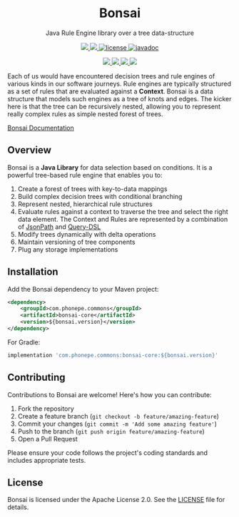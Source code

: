 <p align="center">
  <h1 align="center">Bonsai</h1>
  <p align="center">Java Rule Engine library over a tree data-structure<p>
  <p align="center">
    <a href="https://github.com/PhonePe/bonsai/actions">
    	<img src="https://github.com/PhonePe/bonsai/actions/workflows/build.yml/badge.svg"/>
    </a>
    <a href="https://central.sonatype.com/artifact/com.phonepe.commons/bonsai">
    	<img src="https://img.shields.io/maven-central/v/com.phonepe.commons/bonsai"/>
    </a>
    <a href="https://github.com/PhonePe/bonsai/blob/master/LICENSE">
    	<img src="https://img.shields.io/github/license/PhonePe/bonsai" alt="license" />
    </a>
    <a href="https://javadoc.io/doc/com.phonepe.platform/bonsai">
    	<img src="https://javadoc.io/badge2/com.phonepe.commons/bonsai/javadoc.svg" alt="javadoc" />
    </a>
  </p>
  <p align="center">
    <a href="https://sonarcloud.io/project/overview?id=PhonePe_bonsai">
    	<img src="https://sonarcloud.io/api/project_badges/measure?project=PhonePe_bonsai&metric=alert_status"/>
    </a>
    <a href="https://sonarcloud.io/project/overview?id=PhonePe_bonsai">
    	<img src="https://img.shields.io/sonar/coverage/PhonePe_bonsai?server=https%3A%2F%2Fsonarcloud.io"/>
    </a>
    <a href="https://sonarcloud.io/project/overview?id=PhonePe_bonsai">
    	<img src="https://sonarcloud.io/api/project_badges/measure?project=PhonePe_bonsai&metric=bugs"/>
    </a>
    <a href="https://sonarcloud.io/project/overview?id=PhonePe_bonsai">
    	<img src="https://sonarcloud.io/api/project_badges/measure?project=PhonePe_bonsai&metric=vulnerabilities"/>
    </a>
  </p>
</p>


Each of us would have encountered decision trees and rule engines of various kinds in our software journeys.
Rule engines are typically structured as a set of rules that are evaluated against a **Context**.
Bonsai is a data structure that models such engines as a tree of knots and edges. The
kicker here is that the tree can be recursively nested, allowing you to represent really complex rules as simple nested
forest of trees.


[Bonsai Documentation](http://phonepe.github.io/bonsai) 

## Overview

Bonsai is a **Java Library** for data selection based on conditions. It is a powerful tree-based rule engine that enables you to:

1. Create a forest of trees with key-to-data mappings
2. Build complex decision trees with conditional branching
3. Represent nested, hierarchical rule structures
4. Evaluate rules against a context to traverse the tree and select the right data element. The Context and Rules are
   represented by a combination of [JsonPath](https://github.com/json-path/JsonPath) and [Query-DSL](https://github.com/PhonePe/query-dsl)
5. Modify trees dynamically with delta operations
6. Maintain versioning of tree components
7. Plug any storage implementations


## Installation

Add the Bonsai dependency to your Maven project:

```xml
<dependency>
    <groupId>com.phonepe.commons</groupId>
    <artifactId>bonsai-core</artifactId>
    <version>${bonsai.version}</version>
</dependency>
```

For Gradle:

```groovy
implementation 'com.phonepe.commons:bonsai-core:${bonsai.version}'
```

## Contributing

Contributions to Bonsai are welcome! Here's how you can contribute:

1. Fork the repository
2. Create a feature branch (`git checkout -b feature/amazing-feature`)
3. Commit your changes (`git commit -m 'Add some amazing feature'`)
4. Push to the branch (`git push origin feature/amazing-feature`)
5. Open a Pull Request

Please ensure your code follows the project's coding standards and includes appropriate tests.

## License

Bonsai is licensed under the Apache License 2.0. See the [LICENSE](LICENSE) file for details.
